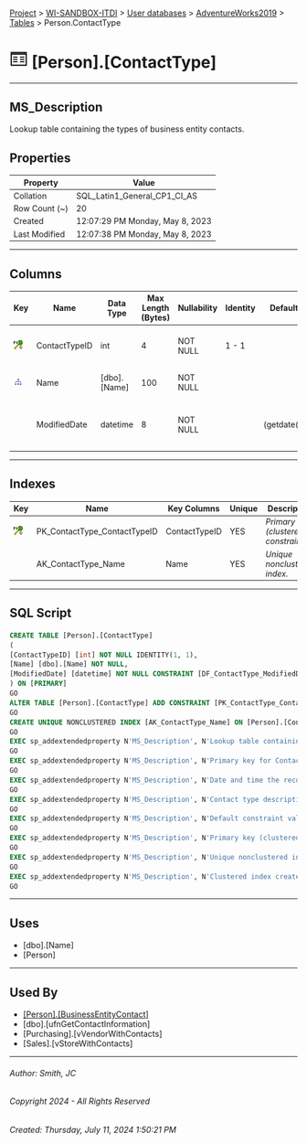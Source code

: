 #### 

[Project](../../../../index.md) > [WI-SANDBOX-ITDI](../../../index.md) > [User databases](../../index.md) > [AdventureWorks2019](../index.md) > [Tables](Tables.md) > Person.ContactType

# ![Tables](../../../../Images/Table32.png) [Person].[ContactType]

---

## <a name="#description"></a>MS_Description

Lookup table containing the types of business entity contacts.

## <a name="#properties"></a>Properties

| Property | Value |
|---|---|
| Collation | SQL_Latin1_General_CP1_CI_AS |
| Row Count (~) | 20 |
| Created | 12:07:29 PM Monday, May 8, 2023 |
| Last Modified | 12:07:38 PM Monday, May 8, 2023 |


---

## <a name="#columns"></a>Columns

| Key | Name | Data Type | Max Length (Bytes) | Nullability | Identity | Default | Description |
|---|---|---|---|---|---|---|---|
| [![Cluster Primary Key PK_ContactType_ContactTypeID: ContactTypeID](../../../../Images/pkcluster.png)](#indexes) | ContactTypeID | int | 4 | NOT NULL | 1 - 1 |  | _Primary key for ContactType records._ |
| [![Indexes AK_ContactType_Name](../../../../Images/Index.png)](#indexes) | Name | [dbo].[Name] | 100 | NOT NULL |  |  | _Contact type description._ |
|  | ModifiedDate | datetime | 8 | NOT NULL |  | (getdate()) | _Date and time the record was last updated._ |


---

## <a name="#indexes"></a>Indexes

| Key | Name | Key Columns | Unique | Description |
|---|---|---|---|---|
| [![Cluster Primary Key PK_ContactType_ContactTypeID: ContactTypeID](../../../../Images/pkcluster.png)](#indexes) | PK_ContactType_ContactTypeID | ContactTypeID | YES | _Primary key (clustered) constraint_ |
|  | AK_ContactType_Name | Name | YES | _Unique nonclustered index._ |


---

## <a name="#sqlscript"></a>SQL Script

```sql
CREATE TABLE [Person].[ContactType]
(
[ContactTypeID] [int] NOT NULL IDENTITY(1, 1),
[Name] [dbo].[Name] NOT NULL,
[ModifiedDate] [datetime] NOT NULL CONSTRAINT [DF_ContactType_ModifiedDate] DEFAULT (getdate())
) ON [PRIMARY]
GO
ALTER TABLE [Person].[ContactType] ADD CONSTRAINT [PK_ContactType_ContactTypeID] PRIMARY KEY CLUSTERED ([ContactTypeID]) ON [PRIMARY]
GO
CREATE UNIQUE NONCLUSTERED INDEX [AK_ContactType_Name] ON [Person].[ContactType] ([Name]) ON [PRIMARY]
GO
EXEC sp_addextendedproperty N'MS_Description', N'Lookup table containing the types of business entity contacts.', 'SCHEMA', N'Person', 'TABLE', N'ContactType', NULL, NULL
GO
EXEC sp_addextendedproperty N'MS_Description', N'Primary key for ContactType records.', 'SCHEMA', N'Person', 'TABLE', N'ContactType', 'COLUMN', N'ContactTypeID'
GO
EXEC sp_addextendedproperty N'MS_Description', N'Date and time the record was last updated.', 'SCHEMA', N'Person', 'TABLE', N'ContactType', 'COLUMN', N'ModifiedDate'
GO
EXEC sp_addextendedproperty N'MS_Description', N'Contact type description.', 'SCHEMA', N'Person', 'TABLE', N'ContactType', 'COLUMN', N'Name'
GO
EXEC sp_addextendedproperty N'MS_Description', N'Default constraint value of GETDATE()', 'SCHEMA', N'Person', 'TABLE', N'ContactType', 'CONSTRAINT', N'DF_ContactType_ModifiedDate'
GO
EXEC sp_addextendedproperty N'MS_Description', N'Primary key (clustered) constraint', 'SCHEMA', N'Person', 'TABLE', N'ContactType', 'CONSTRAINT', N'PK_ContactType_ContactTypeID'
GO
EXEC sp_addextendedproperty N'MS_Description', N'Unique nonclustered index.', 'SCHEMA', N'Person', 'TABLE', N'ContactType', 'INDEX', N'AK_ContactType_Name'
GO
EXEC sp_addextendedproperty N'MS_Description', N'Clustered index created by a primary key constraint.', 'SCHEMA', N'Person', 'TABLE', N'ContactType', 'INDEX', N'PK_ContactType_ContactTypeID'
GO

```


---

## <a name="#uses"></a>Uses

* [dbo].[Name]
* [Person]


---

## <a name="#usedby"></a>Used By

* [[Person].[BusinessEntityContact]](Person_BusinessEntityContact.md)
* [dbo].[ufnGetContactInformation]
* [Purchasing].[vVendorWithContacts]
* [Sales].[vStoreWithContacts]


---

###### Author:  Smith, JC

###### Copyright 2024 - All Rights Reserved

###### Created: Thursday, July 11, 2024 1:50:21 PM

